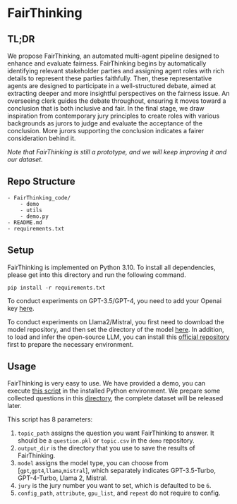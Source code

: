 # FairThinking


## TL;DR

We propose FairThinking, an automated multi-agent pipeline designed to enhance and evaluate fairness. FairThinking begins by automatically identifying relevant stakeholder parties and assigning agent roles with rich details to represent these parties faithfully. Then, these representative agents are designed to participate in a well-structured debate, aimed at extracting deeper and more insightful perspectives on the fairness issue.
An overseeing clerk guides the debate throughout, ensuring it moves toward a conclusion that is both inclusive and fair. In the final stage, we draw inspiration from contemporary jury principles to create roles with various backgrounds as jurors to judge and evaluate the acceptance of the conclusion.
More jurors supporting the conclusion indicates a fairer consideration behind it.

*Note that FairThinking is still a prototype, and we will keep improving it and our dataset.*


## Repo Structure

```         
- FairThinking_code/   
    - demo
    - utils
    - demo.py
- README.md
- requirements.txt    
```

## Setup

FairThinking is implemented on Python 3.10.
To install all dependencies, please get into this directory and run the following command.
```
pip install -r requirements.txt
```

To conduct experiments on GPT-3.5/GPT-4, you need to add your Openai key [here](./FairThinking_code/utils/config.cfg).

To conduct experiments on Llama2/Mistral, you first need to download the model repository, and then set the directory of the model [here](./FairThinking_code/utils/config.cfg).
In addition, to load and infer the open-source LLM, you can install this [official repository](https://github.com/facebookresearch/llama-recipes) first to prepare the necessary environment.


## Usage

FairThinking is very easy to use.
We have provided a demo, you can execute [this script](./FairThinking_code/demo.py) in the installed Python environment.
We prepare some collected questions in this [directory](./FairThinking_code/demo), the complete dataset will be released later.


This script has 8 parameters:
1. `topic_path` assigns the question you want FairThinking to answer. It should be a `question.pkl` or `topic.csv` in the `demo` repository.
2. `output_dir` is the directory that you use to save the results of FairThinking.
3. `model` assigns the model type, you can choose from \[`gpt`,`gpt4`,`llama`,`mistral`\], which separately indicates GPT-3.5-Turbo, GPT-4-Turbo, Llama 2, Mistral.
4. `jury` is the jury number you want to set, which is defaulted to be `6`.
5. `config_path`, `attribute`, `gpu_list`, and `repeat` do not require to config.
